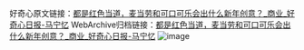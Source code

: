 好奇心原文链接：[都是红色当道，麦当劳和可口可乐会出什么新年创意？_商业_好奇心日报-马宁忆](https://www.qdaily.com/articles/5311.html)
WebArchive归档链接：[都是红色当道，麦当劳和可口可乐会出什么新年创意？_商业_好奇心日报-马宁忆](http://web.archive.org/web/20190623164456/https://www.qdaily.com/articles/5311.html)
![image](http://ww3.sinaimg.cn/large/007d5XDply1g3wgy2reugj30u04ea4qp)